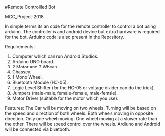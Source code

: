 #Remote Controllled Bot 

MCC_Project-2018

In simple terms its an code for the remote controller to control a bot using arduino.
The controller is and android device but extra hardware is required for the bot.
Arduino code is also present in the Repository.

Requirements:
1) Computer which can run Android Studios.
2) Arduino UNO board.
3) 2 Motor and 2 Wheels.
4) Chassey.
5) 1 Mono Wheel.
6) Bluetooth Module (HC-05).
7) Logic Level Shifter (for the HC-05 or voltage divider can do the trick).
8) Jumpers (male-male, female-female, male-female).
9) Motor Driver (suitable for the motor which you use).

Features:
The Car will be moving on two wheels.
Turning will be based on the speed and direction of both wheels.
Both wheels moving in opposite direction.
Only one wheel moving.
One wheel moving at a slower rate than the other.
There will be speed control over the wheels.
Ardiuno and Android will be connected via bluetooth.
